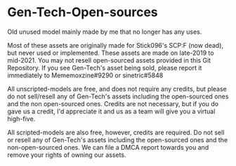 # Gen-Tech-Open-sources
Old unused model mainly made by me that no longer has any uses.

Most of these assets are originally made for Stick096's SCP:F (now dead), but never used or implemented. These assets are made on late-2019 to mid-2021. You may not resell open-sourced assets provided in this Git Repository. If you see Gen-Tech's asset being sold, please report it immediately to Mememoxzine#9290 or sinetric#5848

All unscripted-models are free, and does not require any credits, but please do not sell/resell any of Gen-Tech's assets including the open-sourced ones and the non open-sourced ones. Credits are not necessary, but if you do gave us a credit, I'd appreciate it and us as a team will give you a virtual high-five.

All scripted-models are also free, however, credits are required. Do not sell or resell any of Gen-Tech's assets including the open-sourced ones and the non-open-sourced ones. We can file a DMCA report towards you and remove your rights of owning our assets.
